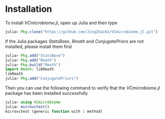 # Installation

To install _VCmicrobiome.jl_, open up Julia and then type

```julia
julia> Pkg.clone("https://github.com/JingZhai63/VCmicrobiome.jl.git")
```
If the Julia packages _StatsBase_, _Rmath_ and _ConjugatePriors_ are not installed, please install them first

```julia
julia> Pkg.add("StatsBase")
julia> Pkg.add("Rmath")
julia> Pkg.build("Rmath")
import Rmath: libRmath
libRmath
julia> Pkg.add("ConjugatePriors")
```

Then you can use the following command to verify that the  _VCmicrobiome.jl_ package has been installed successfully

```julia
julia> using VCmicrobiome
julia> microvctest()
microvctest (generic function with 1 method)
```
